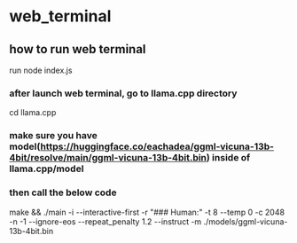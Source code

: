 # web_terminal

## how to run web terminal
run node index.js

### after launch web terminal, go to llama.cpp directory
cd llama.cpp

### make sure you have model(https://huggingface.co/eachadea/ggml-vicuna-13b-4bit/resolve/main/ggml-vicuna-13b-4bit.bin) inside of llama.cpp/model 

### then call the below code

make && ./main -i --interactive-first -r "### Human:" -t 8 --temp 0 -c 2048 -n -1 --ignore-eos --repeat_penalty 1.2 --instruct -m ./models/ggml-vicuna-13b-4bit.bin

